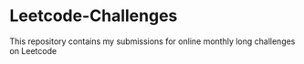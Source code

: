 # Leetcode-Challenges
This repository contains my submissions for online monthly long challenges on Leetcode
